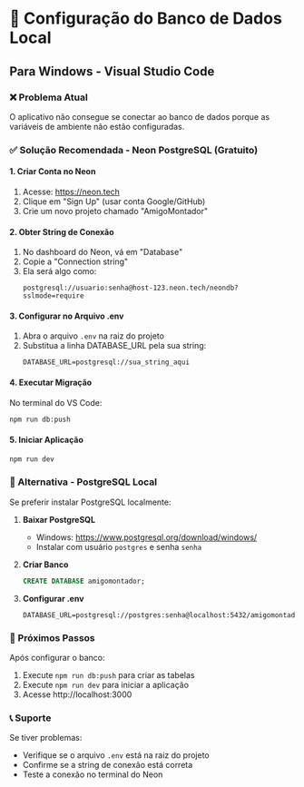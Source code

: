# 🔧 Configuração do Banco de Dados Local
## Para Windows - Visual Studio Code

### ❌ Problema Atual
O aplicativo não consegue se conectar ao banco de dados porque as variáveis de ambiente não estão configuradas.

### ✅ Solução Recomendada - Neon PostgreSQL (Gratuito)

#### 1. Criar Conta no Neon
1. Acesse: https://neon.tech
2. Clique em "Sign Up" (usar conta Google/GitHub)
3. Crie um novo projeto chamado "AmigoMontador"

#### 2. Obter String de Conexão
1. No dashboard do Neon, vá em "Database"
2. Copie a "Connection string" 
3. Ela será algo como:
   ```
   postgresql://usuario:senha@host-123.neon.tech/neondb?sslmode=require
   ```

#### 3. Configurar no Arquivo .env
1. Abra o arquivo `.env` na raiz do projeto
2. Substitua a linha DATABASE_URL pela sua string:
   ```
   DATABASE_URL=postgresql://sua_string_aqui
   ```

#### 4. Executar Migração
No terminal do VS Code:
```bash
npm run db:push
```

#### 5. Iniciar Aplicação
```bash
npm run dev
```

### 🔄 Alternativa - PostgreSQL Local

Se preferir instalar PostgreSQL localmente:

1. **Baixar PostgreSQL**
   - Windows: https://www.postgresql.org/download/windows/
   - Instalar com usuário `postgres` e senha `senha`

2. **Criar Banco**
   ```sql
   CREATE DATABASE amigomontador;
   ```

3. **Configurar .env**
   ```
   DATABASE_URL=postgresql://postgres:senha@localhost:5432/amigomontador
   ```

### 🚀 Próximos Passos

Após configurar o banco:
1. Execute `npm run db:push` para criar as tabelas
2. Execute `npm run dev` para iniciar a aplicação
3. Acesse http://localhost:3000

### 📞 Suporte

Se tiver problemas:
- Verifique se o arquivo `.env` está na raiz do projeto
- Confirme se a string de conexão está correta
- Teste a conexão no terminal do Neon
